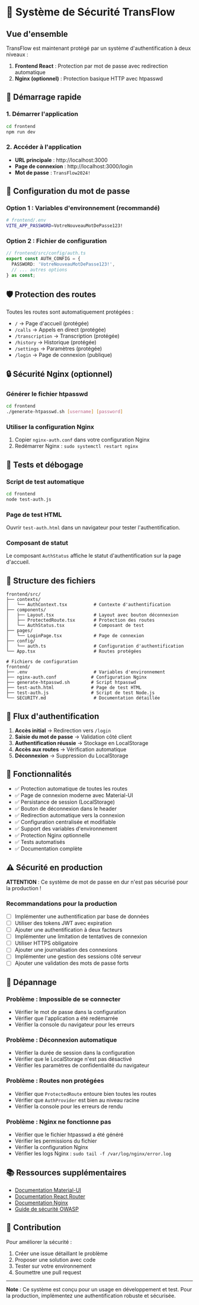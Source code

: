 # 🔐 Système de Sécurité TransFlow

## Vue d'ensemble

TransFlow est maintenant protégé par un système d'authentification à deux niveaux :

1. **Frontend React** : Protection par mot de passe avec redirection automatique
2. **Nginx (optionnel)** : Protection basique HTTP avec htpasswd

## 🚀 Démarrage rapide

### 1. Démarrer l'application
```bash
cd frontend
npm run dev
```

### 2. Accéder à l'application
- **URL principale** : http://localhost:3000
- **Page de connexion** : http://localhost:3000/login
- **Mot de passe** : `TransFlow2024!`

## 🔑 Configuration du mot de passe

### Option 1 : Variables d'environnement (recommandé)
```bash
# frontend/.env
VITE_APP_PASSWORD=VotreNouveauMotDePasse123!
```

### Option 2 : Fichier de configuration
```typescript
// frontend/src/config/auth.ts
export const AUTH_CONFIG = {
  PASSWORD: 'VotreNouveauMotDePasse123!',
  // ... autres options
} as const;
```

## 🛡️ Protection des routes

Toutes les routes sont automatiquement protégées :
- `/` → Page d'accueil (protégée)
- `/calls` → Appels en direct (protégée)
- `/transcription` → Transcription (protégée)
- `/history` → Historique (protégée)
- `/settings` → Paramètres (protégée)
- `/login` → Page de connexion (publique)

## 🔒 Sécurité Nginx (optionnel)

### Générer le fichier htpasswd
```bash
cd frontend
./generate-htpasswd.sh [username] [password]
```

### Utiliser la configuration Nginx
1. Copier `nginx-auth.conf` dans votre configuration Nginx
2. Redémarrer Nginx : `sudo systemctl restart nginx`

## 🧪 Tests et débogage

### Script de test automatique
```bash
cd frontend
node test-auth.js
```

### Page de test HTML
Ouvrir `test-auth.html` dans un navigateur pour tester l'authentification.

### Composant de statut
Le composant `AuthStatus` affiche le statut d'authentification sur la page d'accueil.

## 📁 Structure des fichiers

```
frontend/src/
├── contexts/
│   └── AuthContext.tsx          # Contexte d'authentification
├── components/
│   ├── Layout.tsx               # Layout avec bouton déconnexion
│   ├── ProtectedRoute.tsx       # Protection des routes
│   └── AuthStatus.tsx           # Composant de test
├── pages/
│   └── LoginPage.tsx            # Page de connexion
├── config/
│   └── auth.ts                  # Configuration d'authentification
└── App.tsx                      # Routes protégées

# Fichiers de configuration
frontend/
├── .env                         # Variables d'environnement
├── nginx-auth.conf             # Configuration Nginx
├── generate-htpasswd.sh        # Script htpasswd
├── test-auth.html              # Page de test HTML
├── test-auth.js                # Script de test Node.js
└── SECURITY.md                  # Documentation détaillée
```

## 🔄 Flux d'authentification

1. **Accès initial** → Redirection vers `/login`
2. **Saisie du mot de passe** → Validation côté client
3. **Authentification réussie** → Stockage en LocalStorage
4. **Accès aux routes** → Vérification automatique
5. **Déconnexion** → Suppression du LocalStorage

## 🎯 Fonctionnalités

- ✅ Protection automatique de toutes les routes
- ✅ Page de connexion moderne avec Material-UI
- ✅ Persistance de session (LocalStorage)
- ✅ Bouton de déconnexion dans le header
- ✅ Redirection automatique vers la connexion
- ✅ Configuration centralisée et modifiable
- ✅ Support des variables d'environnement
- ✅ Protection Nginx optionnelle
- ✅ Tests automatisés
- ✅ Documentation complète

## ⚠️ Sécurité en production

**ATTENTION** : Ce système de mot de passe en dur n'est pas sécurisé pour la production !

### Recommandations pour la production
- [ ] Implémenter une authentification par base de données
- [ ] Utiliser des tokens JWT avec expiration
- [ ] Ajouter une authentification à deux facteurs
- [ ] Implémenter une limitation de tentatives de connexion
- [ ] Utiliser HTTPS obligatoire
- [ ] Ajouter une journalisation des connexions
- [ ] Implémenter une gestion des sessions côté serveur
- [ ] Ajouter une validation des mots de passe forts

## 🐛 Dépannage

### Problème : Impossible de se connecter
- Vérifier le mot de passe dans la configuration
- Vérifier que l'application a été redémarrée
- Vérifier la console du navigateur pour les erreurs

### Problème : Déconnexion automatique
- Vérifier la durée de session dans la configuration
- Vérifier que le LocalStorage n'est pas désactivé
- Vérifier les paramètres de confidentialité du navigateur

### Problème : Routes non protégées
- Vérifier que `ProtectedRoute` entoure bien toutes les routes
- Vérifier que `AuthProvider` est bien au niveau racine
- Vérifier la console pour les erreurs de rendu

### Problème : Nginx ne fonctionne pas
- Vérifier que le fichier htpasswd a été généré
- Vérifier les permissions du fichier
- Vérifier la configuration Nginx
- Vérifier les logs Nginx : `sudo tail -f /var/log/nginx/error.log`

## 📚 Ressources supplémentaires

- [Documentation Material-UI](https://mui.com/)
- [Documentation React Router](https://reactrouter.com/)
- [Documentation Nginx](https://nginx.org/en/docs/)
- [Guide de sécurité OWASP](https://owasp.org/www-project-top-ten/)

## 🤝 Contribution

Pour améliorer la sécurité :
1. Créer une issue détaillant le problème
2. Proposer une solution avec code
3. Tester sur votre environnement
4. Soumettre une pull request

---

**Note** : Ce système est conçu pour un usage en développement et test. Pour la production, implémentez une authentification robuste et sécurisée.




